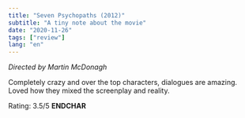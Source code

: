 ```yaml
---
title: "Seven Psychopaths (2012)"
subtitle: "A tiny note about the movie"
date: "2020-11-26"
tags: ["review"]
lang: "en"
---
```


_Directed by Martin McDonagh_

Completely crazy and over the top characters, dialogues are amazing. Loved how they mixed the screenplay and reality.

Rating: 3.5/5 **ENDCHAR**
